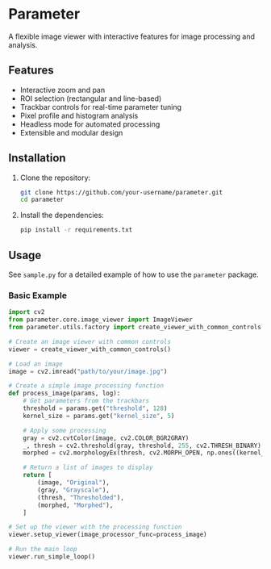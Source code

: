 # Parameter

A flexible image viewer with interactive features for image processing and analysis.

## Features

-   Interactive zoom and pan
-   ROI selection (rectangular and line-based)
-   Trackbar controls for real-time parameter tuning
-   Pixel profile and histogram analysis
-   Headless mode for automated processing
-   Extensible and modular design

## Installation

1.  Clone the repository:

    ```bash
    git clone https://github.com/your-username/parameter.git
    cd parameter
    ```

2.  Install the dependencies:

    ```bash
    pip install -r requirements.txt
    ```

## Usage

See `sample.py` for a detailed example of how to use the `parameter` package.

### Basic Example

```python
import cv2
from parameter.core.image_viewer import ImageViewer
from parameter.utils.factory import create_viewer_with_common_controls

# Create an image viewer with common controls
viewer = create_viewer_with_common_controls()

# Load an image
image = cv2.imread("path/to/your/image.jpg")

# Create a simple image processing function
def process_image(params, log):
    # Get parameters from the trackbars
    threshold = params.get("threshold", 128)
    kernel_size = params.get("kernel_size", 5)

    # Apply some processing
    gray = cv2.cvtColor(image, cv2.COLOR_BGR2GRAY)
    _, thresh = cv2.threshold(gray, threshold, 255, cv2.THRESH_BINARY)
    morphed = cv2.morphologyEx(thresh, cv2.MORPH_OPEN, np.ones((kernel_size, kernel_size)))

    # Return a list of images to display
    return [
        (image, "Original"),
        (gray, "Grayscale"),
        (thresh, "Thresholded"),
        (morphed, "Morphed"),
    ]

# Set up the viewer with the processing function
viewer.setup_viewer(image_processor_func=process_image)

# Run the main loop
viewer.run_simple_loop()
```
